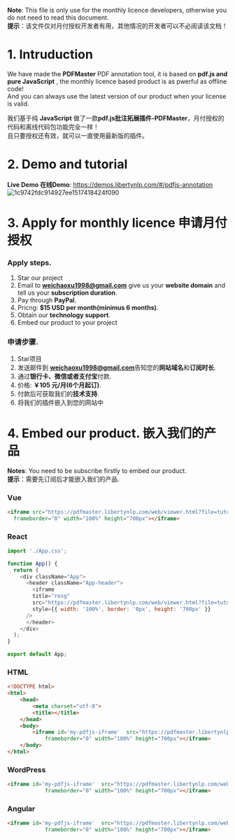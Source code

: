 **Note**: This file is only use for the monthly licence developers, otherwise you do not need to read this document.                   
**提示**：该文件仅对月付授权开发者有用，其他情况的开发者可以不必阅读该文档！


# 1. Intruduction
We have made the **PDFMaster** PDF annotation tool, it is based on **pdf.js and pure JavaScript** , the monthly licence based product is as pwerful as offline code!               
And you can always use the latest version of our product when your license is valid.          
                                         
我们基于纯 **JavaScript** 做了一款**pdf.js批注拓展插件-PDFMaster**，月付授权的代码和离线代码包功能完全一样！                      
且只要授权还有效，就可以一直使用最新版的插件。


# 2. Demo and tutorial       
**Live Demo 在线Demo**: https://demos.libertynlp.com/#/pdfjs-annotation         
![1c9742fdc914927ee1517418424f090](https://github.com/ChaoxuWei/pdfjs-annotation/assets/110231141/074bb301-f569-4c68-bd20-07c7a6e88092)                 


			                  
# 3. Apply for monthly licence  申请月付授权
### Apply steps.    
1. Star our project
2. Email to **weichaoxu1998@gmail.com** give us your **website domain** and tell us your **subscription duration**.
3. Pay through **PayPal**.
4. Pricng: **$15 USD per month(minimus 6 months)**.
5. Obtain our **technology support**.
6. Embed our product to your project

### 申请步骤.    
1. Star项目
2. 发送邮件到 **weichaoxu1998@gmail.com**告知您的**网站域名**和**订阅时长**.
3. 通过**银行卡、微信或者支付宝**付款.
4. 价格: **￥105 元/月(6个月起订)**.
5. 付款后可获取我们的**技术支持**.
6. 将我们的插件嵌入到您的网站中



# 4. Embed our product. 嵌入我们的产品             

**Notes**: You need to be subscribe firstly to embed our product.                    
**提示**：需要先订阅后才能嵌入我们的产品.                


### Vue
```html
<iframe src="https://pdfmaster.libertynlp.com/web/viewer.html?file=tutorial.pdf"
  frameborder="0" width="100%" height="700px"></iframe>
```

### React
```javascript
import './App.css';

function App() {
  return (
    <div className="App">
      <header className="App-header">
        <iframe
        title="resg"
        src="https://pdfmaster.libertynlp.com/web/viewer.html?file=tutorial.pdf"
        style={{ width: '100%', border: '0px', height: '700px' }}
      />
      </header>
    </div>
  );
}

export default App;
```

### HTML
```html
<!DOCTYPE html>
<html>
	<head>
		<meta charset="utf-8">
		<title></title>
	</head>
	<body>
		<iframe id='my-pdfjs-iframe'  src="https://pdfmaster.libertynlp.com/web/viewer.html?file=tutorial.pdf"
			frameborder="0" width="100%" height="700px"></iframe>
	</body>
</html>
```

### WordPress
```html
<iframe id='my-pdfjs-iframe'  src="https://pdfmaster.libertynlp.com/web/viewer.html?file=tutorial.pdf"
			frameborder="0" width="100%" height="700px"></iframe>
```

### Angular
```html
<iframe id='my-pdfjs-iframe'  src="https://pdfmaster.libertynlp.com/web/viewer.html?file=tutorial.pdf"
			frameborder="0" width="100%" height="700px"></iframe>
```
                     
